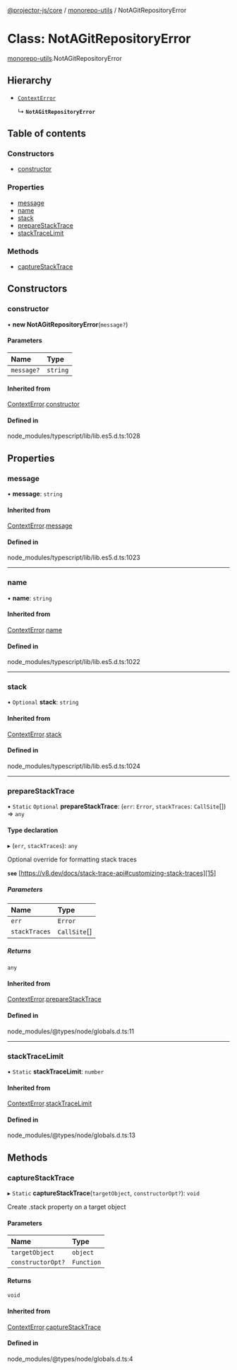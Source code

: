 [@projector-js/core][1] / [monorepo-utils][2] / NotAGitRepositoryError

# Class: NotAGitRepositoryError

[monorepo-utils][2].NotAGitRepositoryError

## Hierarchy

- [`ContextError`][3]

  ↳ **`NotAGitRepositoryError`**

## Table of contents

### Constructors

- [constructor][4]

### Properties

- [message][5]
- [name][6]
- [stack][7]
- [prepareStackTrace][8]
- [stackTraceLimit][9]

### Methods

- [captureStackTrace][10]

## Constructors

### constructor

• **new NotAGitRepositoryError**(`message?`)

#### Parameters

| Name       | Type     |
| :--------- | :------- |
| `message?` | `string` |

#### Inherited from

[ContextError][3].[constructor][11]

#### Defined in

node_modules/typescript/lib/lib.es5.d.ts:1028

## Properties

### message

• **message**: `string`

#### Inherited from

[ContextError][3].[message][12]

#### Defined in

node_modules/typescript/lib/lib.es5.d.ts:1023

---

### name

• **name**: `string`

#### Inherited from

[ContextError][3].[name][13]

#### Defined in

node_modules/typescript/lib/lib.es5.d.ts:1022

---

### stack

• `Optional` **stack**: `string`

#### Inherited from

[ContextError][3].[stack][14]

#### Defined in

node_modules/typescript/lib/lib.es5.d.ts:1024

---

### prepareStackTrace

▪ `Static` `Optional` **prepareStackTrace**: (`err`: `Error`, `stackTraces`:
`CallSite`\[]) => `any`

#### Type declaration

▸ (`err`, `stackTraces`): `any`

Optional override for formatting stack traces

**`see`** [https://v8.dev/docs/stack-trace-api#customizing-stack-traces][15]

##### Parameters

| Name          | Type          |
| :------------ | :------------ |
| `err`         | `Error`       |
| `stackTraces` | `CallSite`\[] |

##### Returns

`any`

#### Inherited from

[ContextError][3].[prepareStackTrace][16]

#### Defined in

node_modules/@types/node/globals.d.ts:11

---

### stackTraceLimit

▪ `Static` **stackTraceLimit**: `number`

#### Inherited from

[ContextError][3].[stackTraceLimit][17]

#### Defined in

node_modules/@types/node/globals.d.ts:13

## Methods

### captureStackTrace

▸ `Static` **captureStackTrace**(`targetObject`, `constructorOpt?`): `void`

Create .stack property on a target object

#### Parameters

| Name              | Type       |
| :---------------- | :--------- |
| `targetObject`    | `object`   |
| `constructorOpt?` | `Function` |

#### Returns

`void`

#### Inherited from

[ContextError][3].[captureStackTrace][18]

#### Defined in

node_modules/@types/node/globals.d.ts:4

[1]: ../README.md
[2]: ../modules/monorepo_utils.md
[3]: monorepo_utils.ContextError.md
[4]: monorepo_utils.NotAGitRepositoryError.md#constructor
[5]: monorepo_utils.NotAGitRepositoryError.md#message
[6]: monorepo_utils.NotAGitRepositoryError.md#name
[7]: monorepo_utils.NotAGitRepositoryError.md#stack
[8]: monorepo_utils.NotAGitRepositoryError.md#preparestacktrace
[9]: monorepo_utils.NotAGitRepositoryError.md#stacktracelimit
[10]: monorepo_utils.NotAGitRepositoryError.md#capturestacktrace
[11]: monorepo_utils.ContextError.md#constructor
[12]: monorepo_utils.ContextError.md#message
[13]: monorepo_utils.ContextError.md#name
[14]: monorepo_utils.ContextError.md#stack
[15]: https://v8.dev/docs/stack-trace-api#customizing-stack-traces
[16]: monorepo_utils.ContextError.md#preparestacktrace
[17]: monorepo_utils.ContextError.md#stacktracelimit
[18]: monorepo_utils.ContextError.md#capturestacktrace
